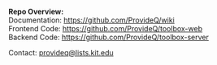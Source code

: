 **Repo Overview:** <br>
Documentation: https://github.com/ProvideQ/wiki <br>
Frontend Code: https://github.com/ProvideQ/toolbox-web <br>
Backend Code: https://github.com/ProvideQ/toolbox-server <br>

Contact: provideq@lists.kit.edu
